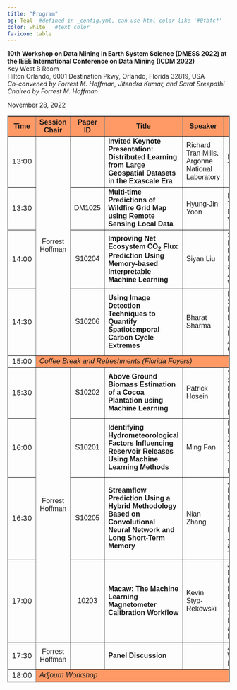 ```yaml
---
title: "Program"
bg: Teal  #defined in _config.yml, can use html color like '#0fbfcf'
color: white   #text color
fa-icon: table
---
```


<p><b>10th Workshop on Data Mining in Earth System Science (DMESS 2022)
at the IEEE International Conference on Data Mining (ICDM 2022)</b><br />
Key West B Room<br />
Hilton Orlando, 6001 Destination Pkwy, Orlando, Florida 32819, USA<br />
  <i>Co-convened by Forrest M. Hoffman, Jitendra Kumar, and Sarat Sreepathi</i><br />
  <i>Chaired by Forrest M. Hoffman</i></p>

<p>November 28, 2022</p>

<p>
<table align="center" border="1" cellpadding="2" width="90%">
<tr bgcolor="ff9966">
<th><font face="Arial,Helvetica">Time</font></th>
<th><font face="Arial,Helvetica">Session Chair</font></th>
<th><font face="Arial,Helvetica">Paper ID</font></th>
<th><font face="Arial,Helvetica">Title</font></th>
<th><font face="Arial,Helvetica">Speaker</font></th>
<th><font face="Arial,Helvetica">Authors</font></th>
</tr>

<tr>
<td align="right">13:00</td>
<td align="center" rowspan="4"><font face="Arial,Helvetica">Forrest Hoffman</font></td>
<td align="center"><font face="Arial,Helvetica"></font></td>
<td><b><font face="Arial,Helvetica">Invited Keynote Presentation: Distributed Learning from Large Geospatial Datasets in the Exascale Era</font></b></td>
<td><font face="Arial,Helvetica">Richard Tran Mills, Argonne National Laboratory</font></td>
<td><font face="Arial,Helvetica">Richard Tran Mills</font></td>
</tr>

<tr>
<td align="right">13:30</td>
<td align="center"><font face="Arial,Helvetica">DM1025</font></td>
<td><b><font face="Arial,Helvetica">Multi-time Predictions of Wildfire Grid Map using Remote Sensing Local Data</font></b></td>
<td><font face="Arial,Helvetica">Hyung-Jin Yoon</font></td>
<td><font face="Arial,Helvetica">Hyung-Jin Yoon and Petros Voulgaris</font></td>
</tr>

<tr>
<td align="right">14:00</td>
<td align="center"><font face="Arial,Helvetica">S10204</font></td>
<td><b><font face="Arial,Helvetica">Improving Net Ecosystem CO<sub>2</sub> Flux Prediction Using Memory-based Interpretable Machine Learning</font></b></td>
<td><font face="Arial,Helvetica">Siyan Liu</font></td>
<td><font face="Arial,Helvetica">Siyan Liu, Dan Lu, Daniel Ricciuto, and Anthony Walker</font></td>
</tr>

<tr>
<td align="right">14:30</td>
<td align="center"><font face="Arial,Helvetica">S10206</font></td>
<td><b><font face="Arial,Helvetica">Using Image Detection Techniques to Quantify Spatiotemporal Carbon Cycle Extremes</font></b></td>
<td><font face="Arial,Helvetica">Bharat Sharma</font></td>
<td><font face="Arial,Helvetica">Bharat Sharma, Forrest M. Hoffman, Jitendra Kumar, and Auroop R. Ganguly</font></td>
</tr>

<tr>
<td align="right">15:00</td>
<td colspan="5" bgcolor="ff9966"><i><font face="Arial,Helvetica">Coffee Break and Refreshments (Florida Foyers)</font></i></td>
</tr>

<tr>
<td align="right">15:30</td>
<td align="center" rowspan="4"><font face="Arial,Helvetica">Forrest Hoffman</font></td>
<td align="center"><font face="Arial,Helvetica">S10202</font></td>
<td><b><font face="Arial,Helvetica">Above Ground Biomass Estimation of a Cocoa Plantation using Machine Learning</font></b></td>
<td><font face="Arial,Helvetica">Patrick Hosein</font></td>
<td><font face="Arial,Helvetica">Sabrina Sankar, Marvin Lewis, and Patrick Hosein</font></td>
</tr>

<tr>
<td align="right">16:00</td>
<td align="center"><font face="Arial,Helvetica">S10201</font></td>
<td><b><font face="Arial,Helvetica">Identifying Hydrometeorological Factors Influencing Reservoir Releases Using Machine Learning Methods</font></b></td>
<td><font face="Arial,Helvetica">Ming Fan</font></td>
<td><font face="Arial,Helvetica">Ming Fan, Lujun Zhang, Siyan Liu, Tiantian Yang, and Dan Lu</font></td>
</tr>

<tr>
<td align="right">16:30</td>
<td align="center"><font face="Arial,Helvetica">S10205</font></td>
<td><b><font face="Arial,Helvetica">Streamflow Prediction Using a Hybrid Methodology Based on Convolutional Neural Network and Long Short-Term Memory</font></b></td>
<td><font face="Arial,Helvetica">Nian Zhang</font></td>
<td><font face="Arial,Helvetica">Juan F. Ramirez Rochac, Nian Zhang, Tolessa Deksissa, Jiajun Xu, and Lara A. Thompson</font></td>
</tr>

<tr>
<td align="right">17:00</td>
<td align="center"><font face="Arial,Helvetica">10203</font></td>
<td><b><font face="Arial,Helvetica">Macaw: The Machine Learning Magnetometer Calibration Workflow</font></b></td>
<td><font face="Arial,Helvetica">Kevin Styp-Rekowski</font></td>
<td><font face="Arial,Helvetica">Jonathan Bader, Kevin Styp-Rekowski, Leon Döhler, Sören Becker, and Odej Kao</font></td>
</tr>

<tr>
<td align="right">17:30</td>
<td align="center"><font face="Arial,Helvetica">Forrest Hoffman</font></td>
<td align="center"><font face="Arial,Helvetica"></font></td>
<td><b><font face="Arial,Helvetica">Panel Discussion</font></b></td>
<td><font face="Arial,Helvetica"></font></td>
<td><font face="Arial,Helvetica">All Workshop Participants</font></td>
</tr>

<tr>
<td align="right">18:00</td>
<td colspan="5" bgcolor="ff9966"><i><font face="Arial,Helvetica">Adjourn Workshop</font></i></td>
</tr>

</table>

</p>
